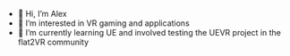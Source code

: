 - 👋 Hi, I’m Alex
- 👀 I’m interested in VR gaming and applications
- 🌱 I’m currently learning UE and involved testing the UEVR project in the flat2VR community

